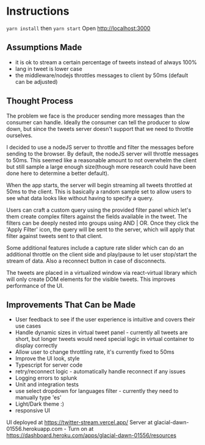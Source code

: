 # Instructions

`yarn install` then
`yarn start`
Open [http://localhost:3000](http://localhost:3000)

## Assumptions Made

- it is ok to stream a certain percentage of tweets instead of always 100%
- lang in tweet is lower case
- the middleware/nodejs throttles messages to client by 50ms (default can be adjusted)

## Thought Process

The problem we face is the producer sending more messages than the consumer can handle. Ideally the consumer can tell the producer to slow down, but since the tweets server doesn't support that we need to throttle ourselves.

I decided to use a nodeJS server to throttle and filter the messages before sending to the browser. By default, the nodeJS server will throttle messages to 50ms. This seemed like a reasonable amount to not overwhelm the client but still sample a large enough size(though more research could have been done here to determine a better default).

When the app starts, the server will begin streaming all tweets throttled at 50ms to the client. This is basically a random sample set to allow users to see what data looks like without having to specify a query.

Users can craft a custom query using the provided filter panel which let's them create complex filters against the fields available in the tweet. The filters can be deeply nested into groups using AND | OR. Once they click the 'Apply Filter' icon, the query will be sent to the server, which will apply that filter against tweets sent to that client.

Some additional features include a capture rate slider which can do an additional throttle on the client side and play/pause to let user stop/start the stream of data. Also a reconnect button in case of disconnects.

The tweets are placed in a virtualized window via react-virtual library which will only create DOM elements for the visible tweets. This improves performance of the UI.

## Improvements That Can be Made

- User feedback to see if the user experience is intuitive and covers their use cases
- Handle dynamic sizes in virtual tweet panel - currently all tweets are short, but longer tweets would need special logic in virtual container to display correctly
- Allow user to change throttling rate, it's currently fixed to 50ms
- Improve the UI look, style
- Typescript for server code
- retry/reconnect logic - automatically handle reconnect if any issues
- Logging errors to splunk
- Unit and integration tests
- use select dropdown for languages filter - currently they need to manually type 'es'
- Light/Dark theme :)
- responsive UI

UI deployed at https://twitter-stream.vercel.app/
Server at glacial-dawn-01556.herokuapp.com - Turn on at https://dashboard.heroku.com/apps/glacial-dawn-01556/resources
